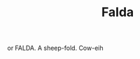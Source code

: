 ---
title: Falda
letter: F
permalink: "/definitions/bld-falda.html"
body: or FALDA. A sheep-fold. Cow-eih
published_at: '2018-07-07'
source: Black's Law Dictionary 2nd Ed (1910)
layout: post
---